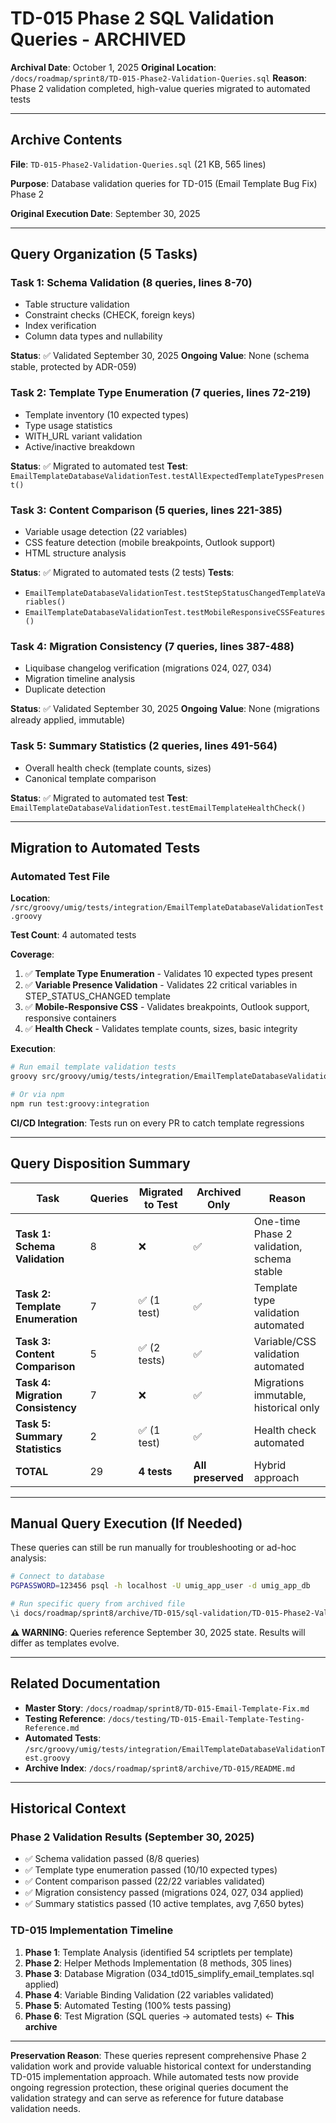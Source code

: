 # TD-015 Phase 2 SQL Validation Queries - ARCHIVED

**Archival Date**: October 1, 2025
**Original Location**: `/docs/roadmap/sprint8/TD-015-Phase2-Validation-Queries.sql`
**Reason**: Phase 2 validation completed, high-value queries migrated to automated tests

---

## Archive Contents

**File**: `TD-015-Phase2-Validation-Queries.sql` (21 KB, 565 lines)

**Purpose**: Database validation queries for TD-015 (Email Template Bug Fix) Phase 2

**Original Execution Date**: September 30, 2025

---

## Query Organization (5 Tasks)

### Task 1: Schema Validation (8 queries, lines 8-70)

- Table structure validation
- Constraint checks (CHECK, foreign keys)
- Index verification
- Column data types and nullability

**Status**: ✅ Validated September 30, 2025
**Ongoing Value**: None (schema stable, protected by ADR-059)

### Task 2: Template Type Enumeration (7 queries, lines 72-219)

- Template inventory (10 expected types)
- Type usage statistics
- WITH_URL variant validation
- Active/inactive breakdown

**Status**: ✅ Migrated to automated test
**Test**: `EmailTemplateDatabaseValidationTest.testAllExpectedTemplateTypesPresent()`

### Task 3: Content Comparison (5 queries, lines 221-385)

- Variable usage detection (22 variables)
- CSS feature detection (mobile breakpoints, Outlook support)
- HTML structure analysis

**Status**: ✅ Migrated to automated tests (2 tests)
**Tests**:

- `EmailTemplateDatabaseValidationTest.testStepStatusChangedTemplateVariables()`
- `EmailTemplateDatabaseValidationTest.testMobileResponsiveCSSFeatures()`

### Task 4: Migration Consistency (7 queries, lines 387-488)

- Liquibase changelog verification (migrations 024, 027, 034)
- Migration timeline analysis
- Duplicate detection

**Status**: ✅ Validated September 30, 2025
**Ongoing Value**: None (migrations already applied, immutable)

### Task 5: Summary Statistics (2 queries, lines 491-564)

- Overall health check (template counts, sizes)
- Canonical template comparison

**Status**: ✅ Migrated to automated test
**Test**: `EmailTemplateDatabaseValidationTest.testEmailTemplateHealthCheck()`

---

## Migration to Automated Tests

### Automated Test File

**Location**: `/src/groovy/umig/tests/integration/EmailTemplateDatabaseValidationTest.groovy`

**Test Count**: 4 automated tests

**Coverage**:

1. ✅ **Template Type Enumeration** - Validates 10 expected types present
2. ✅ **Variable Presence Validation** - Validates 22 critical variables in STEP_STATUS_CHANGED template
3. ✅ **Mobile-Responsive CSS** - Validates breakpoints, Outlook support, responsive containers
4. ✅ **Health Check** - Validates template counts, sizes, basic integrity

**Execution**:

```bash
# Run email template validation tests
groovy src/groovy/umig/tests/integration/EmailTemplateDatabaseValidationTest.groovy

# Or via npm
npm run test:groovy:integration
```

**CI/CD Integration**: Tests run on every PR to catch template regressions

---

## Query Disposition Summary

| Task                              | Queries | Migrated to Test | Archived Only     | Reason                                     |
| --------------------------------- | ------- | ---------------- | ----------------- | ------------------------------------------ |
| **Task 1: Schema Validation**     | 8       | ❌               | ✅                | One-time Phase 2 validation, schema stable |
| **Task 2: Template Enumeration**  | 7       | ✅ (1 test)      | ✅                | Template type validation automated         |
| **Task 3: Content Comparison**    | 5       | ✅ (2 tests)     | ✅                | Variable/CSS validation automated          |
| **Task 4: Migration Consistency** | 7       | ❌               | ✅                | Migrations immutable, historical only      |
| **Task 5: Summary Statistics**    | 2       | ✅ (1 test)      | ✅                | Health check automated                     |
| **TOTAL**                         | 29      | **4 tests**      | **All preserved** | Hybrid approach                            |

---

## Manual Query Execution (If Needed)

These queries can still be run manually for troubleshooting or ad-hoc analysis:

```bash
# Connect to database
PGPASSWORD=123456 psql -h localhost -U umig_app_user -d umig_app_db

# Run specific query from archived file
\i docs/roadmap/sprint8/archive/TD-015/sql-validation/TD-015-Phase2-Validation-Queries.sql
```

**⚠️ WARNING**: Queries reference September 30, 2025 state. Results will differ as templates evolve.

---

## Related Documentation

- **Master Story**: `/docs/roadmap/sprint8/TD-015-Email-Template-Fix.md`
- **Testing Reference**: `/docs/testing/TD-015-Email-Template-Testing-Reference.md`
- **Automated Tests**: `/src/groovy/umig/tests/integration/EmailTemplateDatabaseValidationTest.groovy`
- **Archive Index**: `/docs/roadmap/sprint8/archive/TD-015/README.md`

---

## Historical Context

### Phase 2 Validation Results (September 30, 2025)

- ✅ Schema validation passed (8/8 queries)
- ✅ Template type enumeration passed (10/10 expected types)
- ✅ Content comparison passed (22/22 variables validated)
- ✅ Migration consistency passed (migrations 024, 027, 034 applied)
- ✅ Summary statistics passed (10 active templates, avg 7,650 bytes)

### TD-015 Implementation Timeline

1. **Phase 1**: Template Analysis (identified 54 scriptlets per template)
2. **Phase 2**: Helper Methods Implementation (8 methods, 305 lines)
3. **Phase 3**: Database Migration (034_td015_simplify_email_templates.sql applied)
4. **Phase 4**: Variable Binding Validation (22 variables validated)
5. **Phase 5**: Automated Testing (100% tests passing)
6. **Phase 6**: Test Migration (SQL queries → automated tests) ← **This archive**

---

**Preservation Reason**: These queries represent comprehensive Phase 2 validation work and provide valuable historical context for understanding TD-015 implementation approach. While automated tests now provide ongoing regression protection, these original queries document the validation strategy and can serve as reference for future database validation needs.
